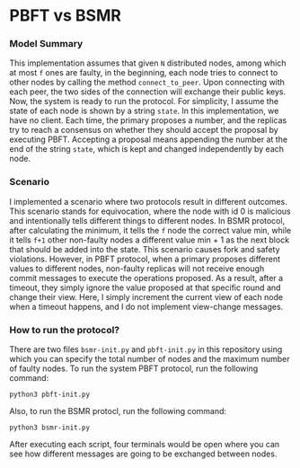 # PBFT vs BSMR
### Model Summary
This implementation assumes that given `N` distributed nodes, among which at most `f` ones are faulty, in the beginning, each node tries to connect to other nodes by calling the method `connect_to_peer`. Upon connecting with each peer, the two sides of the connection will exchange their public keys. Now, the system is ready to run the protocol. For simplicity, I assume the state of each node is shown by a string `state`. In this implementation, we have no client. Each time, the primary proposes a number, and the replicas try to reach a consensus on whether they should accept the proposal by executing PBFT. Accepting a proposal means appending the number at the end of the string `state`, which is kept and changed independently by each node.

### Scenario
I implemented a scenario where two protocols result in different outcomes. This scenario stands for equivocation, where the node with id 0 is malicious and intentionally tells different things to different nodes. In BSMR protocol, after calculating the minimum, it tells the `f` node the correct value min, while it tells `f+1` other non-faulty nodes a different value min + 1 as the next block that should be added into the state. This scenario causes fork and safety violations. However, in PBFT protocol, when a primary proposes different values to different nodes, non-faulty replicas will not receive enough commit messages to execute the operations proposed. As a result, after a timeout, they simply ignore the value proposed at that specific round and change their view. Here, I simply increment the current view of each node when a timeout happens, and I do not implement view-change messages. 

### How to run the protocol?
There are two files `bsmr-init.py` and `pbft-init.py` in this repository using which you can specify the total number of nodes and the maximum number of faulty nodes. To run the system PBFT protocol, run the following command:
```
python3 pbft-init.py
```
Also, to run the BSMR protocl, run the following command:
```
python3 bsmr-init.py
```
After executing each script, four terminals would be open where you can see how different messages are going to be exchanged between nodes. 
